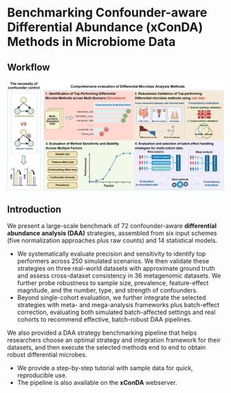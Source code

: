 # Benchmarking Confounder-aware Differential Abundance (xConDA) Methods in Microbiome Data

## Workflow
<img src="imgs/Study_design.png" width="600" alt="Study overview">

## Introduction
We present a large-scale benchmark of 72 confounder-aware **differential abundance analysis (DAA)** strategies, assembled from six input schemes (five normalization approaches plus raw counts) and 14 statistical models. 
- We systematically evaluate precision and sensitivity to identify top performers across 250 simulated scenarios.
We then validate these strategies on three real-world datasets with approximate ground truth and assess cross-dataset consistency in 36 metagenomic datasets. We further probe robustness to sample size, prevalence, feature-effect magnitude, and the number, type, and strength of confounders.
- Beyond single-cohort evaluation, we further integrate the selected strategies with meta- and mega-analysis frameworks plus batch-effect correction, evaluating both simulated batch-affected settings and real cohorts to recommend effective, batch-robust DAA pipelines.

We also provided a DAA strategy benchmarking pipeline that helps researchers choose an optimal strategy and integration framework for their datasets, and then execute the selected methods end to end to obtain robust differential microbes. 

* We provide a step-by-step tutorial with sample data for quick, reproducible use. 
* The pipeline is also available on the **xConDA** webserver.



